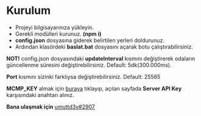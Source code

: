 # Kurulum
- Projeyi bilgisayarınıza yükleyin.
- Gerekli modülleri kurunuz. **(npm i)**
- **config.json** dosyasına giderek belirtilen yerleri doldurunuz.
- Ardından klasördeki **baslat.bat** dosyasını açarak botu çalıştırabilirsiniz. 

**NOT!** config.json dosyasındaki **updateInterval** kısmını değiştirerek odaların güncellenme süresini değiştirebilirsiniz. Default: 5dk(300.000ms).

**Port** kısmını sizinki farklıysa değiştirebilirsiniz. Default: 25565

**MCMP_KEY** almak için [buraya](https://minecraft-mp.com/servers/manage/) tıklayıp, açılan sayfada **Server API Key** karşısındaki anahtarı alınız.

**Bana ulaşmak için** [umuttd3v#2907](https://discord.com/users/423918142385815552)
